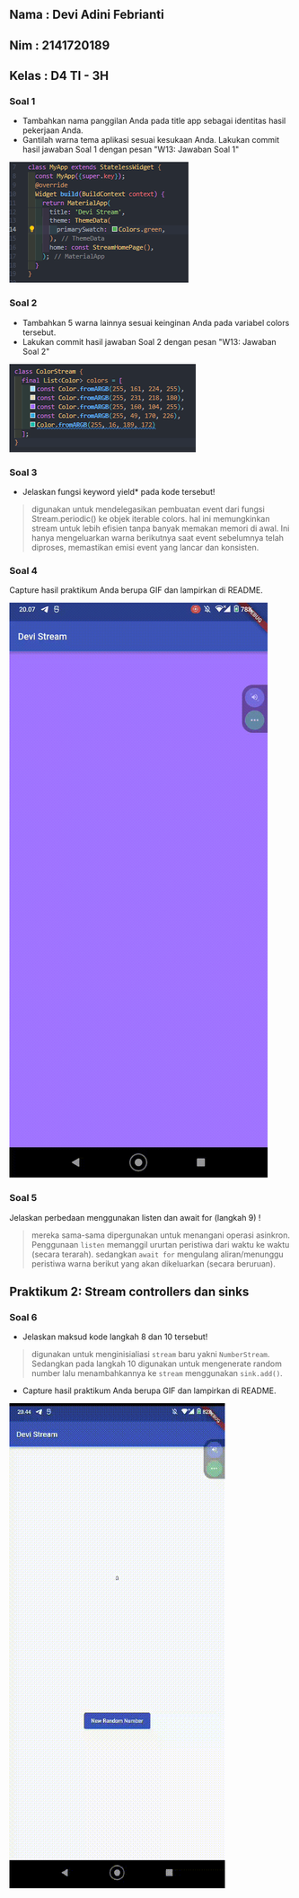 ## Nama     : Devi Adini Febrianti
## Nim      : 2141720189
## Kelas    : D4 TI - 3H

### Soal 1

- Tambahkan nama panggilan Anda pada title app sebagai identitas hasil pekerjaan Anda.
- Gantilah warna tema aplikasi sesuai kesukaan Anda.
Lakukan commit hasil jawaban Soal 1 dengan pesan "W13: Jawaban Soal 1"

![Getting Started](docs/1.PNG)

### Soal 2
- Tambahkan 5 warna lainnya sesuai keinginan Anda pada variabel colors tersebut.
- Lakukan commit hasil jawaban Soal 2 dengan pesan "W13: Jawaban Soal 2"

![Getting Started](docs/2.PNG)

### Soal 3
- Jelaskan fungsi keyword yield* pada kode tersebut!
> digunakan untuk mendelegasikan pembuatan event dari fungsi Stream.periodic() ke objek iterable colors. hal ini memungkinkan stream untuk lebih efisien tanpa banyak memakan memori di awal. Ini hanya mengeluarkan warna berikutnya saat event sebelumnya telah diproses, memastikan emisi event yang lancar dan konsisten.

### Soal 4
Capture hasil praktikum Anda berupa GIF dan lampirkan di README.

![Getting Started](docs/3.gif)

### Soal 5
Jelaskan perbedaan menggunakan listen dan await for (langkah 9) !
> mereka sama-sama dipergunakan untuk menangani operasi asinkron. Penggunaan `listen` memanggil ururtan peristiwa dari waktu ke waktu (secara terarah). sedangkan `await for` mengulang aliran/menunggu peristiwa warna berikut yang akan dikeluarkan (secara beruruan).

## Praktikum 2: Stream controllers dan sinks

### Soal 6
- Jelaskan maksud kode langkah 8 dan 10 tersebut!
> digunakan untuk menginisialiasi `stream` baru yakni `NumberStream`. Sedangkan pada langkah 10 digunakan untuk mengenerate random number lalu menambahkannya ke `stream` menggunakan `sink.add()`.
- Capture hasil praktikum Anda berupa GIF dan lampirkan di README.

![Getting Started](docs/4.gif)